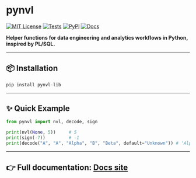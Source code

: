 # pynvl

[![MIT License](https://img.shields.io/badge/License-MIT-blue.svg)](https://github.com/betterinfotech/pynvl_project/blob/main/LICENSE)
[![Tests](https://img.shields.io/badge/tests-pytest-blue)](https://github.com/betterinfotech/pynvl_project/actions)
[![PyPI](https://img.shields.io/pypi/v/pynvl.svg)](https://pypi.org/project/pynvl-lib/)
[![Docs](https://img.shields.io/badge/docs-GitHub%20Pages-success)](https://betterinfotech.github.io/pynvl_project/)

**Helper functions for data engineering and analytics workflows in Python, inspired by PL/SQL.**

---

## 📦 Installation

```python
pip install pynvl-lib
```
---

## ✨ Quick Example

```python
from pynvl import nvl, decode, sign

print(nvl(None, 5))     # 5
print(sign(-7))         # -1
print(decode("A", "A", "Alpha", "B", "Beta", default="Unknown")) # 'Alpha'
```
---
## 👉 Full documentation: [Docs site](https://betterinfotech.github.io/pynvl_project/)
